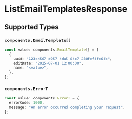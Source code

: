 # ListEmailTemplatesResponse


## Supported Types

### `components.EmailTemplate[]`

```typescript
const value: components.EmailTemplate[] = [
  {
    uuid: "123e4567-d057-4da5-84c7-230fef4fe64b",
    editDate: "2025-07-01 12:00:00",
    name: "<value>",
  },
];
```

### `components.ErrorT`

```typescript
const value: components.ErrorT = {
  errorCode: 1000,
  message: "An error occurred completing your request",
};
```

